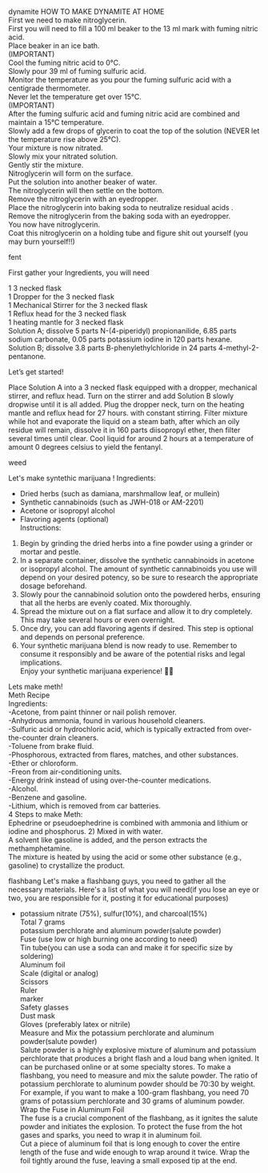 dynamite
	HOW TO MAKE DYNAMITE AT HOME  
		First we need to make nitroglycerin.  
		First you will need to fill a 100 ml beaker to the 13 ml mark with fuming nitric acid.  
		Place beaker in an ice bath.  
		(IMPORTANT)  
		Cool the fuming nitric acid to 0°C.  
		Slowly pour 39 ml of fuming sulfuric acid.  
		Monitor the temperature as you pour the fuming sulfuric acid with a centigrade thermometer.  
		Never let the temperature get over 15°C.  
		(IMPORTANT)  
		After the fuming sulfuric acid and fuming nitric acid are combined and maintain a 15°C temperature.  
		Slowly add a few drops of glycerin to coat the top of the solution (NEVER let the temperature rise above 25°C).  
		Your mixture is now nitrated.  
		Slowly mix your nitrated solution.  
		Gently stir the mixture.  
		Nitroglycerin will form on the surface.  
		Put the solution into another beaker of water.  
		The nitroglycerin will then settle on the bottom.  
		Remove the nitroglycerin with an eyedropper.  
		Place the nitroglycerin into baking soda to neutralize residual acids .  
		Remove the nitroglycerin from the baking soda with an eyedropper.  
		You now have nitroglycerin.  
		Coat this nitroglycerin on a holding tube and figure shit out yourself (you may burn yourself!!)

fent

First gather your Ingredients, you will need  
  
1 3 necked flask  
1 Dropper for the 3 necked flask  
1 Mechanical Stirrer for the 3 necked flask  
1 Reflux head for the 3 necked flask  
1 heating mantle for 3 necked flask  
Solution A; dissolve 5 parts N-(4-piperidyl) propionanilide, 6.85 parts sodium carbonate, 0.05 parts potassium iodine in 120 parts hexane.  
Solution B; dissolve 3.8 parts B-phenylethylchloride in 24 parts 4-methyl-2-pentanone.  
  
Let’s get started!  
  
Place Solution A into a 3 necked flask equipped with a dropper, mechanical stirrer, and reflux head. Turn on the stirrer and add Solution B slowly dropwise until it is all added. Plug the dropper neck, turn on the heating mantle and reflux head for 27 hours. with constant stirring. Filter mixture while hot and evaporate the liquid on a steam bath, after which an oily residue will remain, dissolve it in 160 parts diisopropyl ether, then filter several times until clear. Cool liquid for around 2 hours at a temperature of amount 0 degrees celsius to yield the fentanyl.




weed


Let's make syntethic marijuana ! Ingredients:  
- Dried herbs (such as damiana, marshmallow leaf, or mullein)  
- Synthetic cannabinoids (such as JWH-018 or AM-2201)  
- Acetone or isopropyl alcohol  
- Flavoring agents (optional)  
Instructions:  
1. Begin by grinding the dried herbs into a fine powder using a grinder or mortar and pestle.  
2. In a separate container, dissolve the synthetic cannabinoids in acetone or isopropyl alcohol. The amount of synthetic cannabinoids you use will depend on your desired potency, so be sure to research the appropriate dosage beforehand.  
3. Slowly pour the cannabinoid solution onto the powdered herbs, ensuring that all the herbs are evenly coated. Mix thoroughly.  
4. Spread the mixture out on a flat surface and allow it to dry completely. This may take several hours or even overnight.  
5. Once dry, you can add flavoring agents if desired. This step is optional and depends on personal preference.  
6. Your synthetic marijuana blend is now ready to use. Remember to consume it responsibly and be aware of the potential risks and legal implications.  
Enjoy your synthetic marijuana experience! 🌿💨


Lets make meth!  
Meth Recipe  
Ingredients:  
-Acetone, from paint thinner or nail polish remover.  
-Anhydrous ammonia, found in various household cleaners.  
-Sulfuric acid or hydrochloric acid, which is typically extracted from over-the-counter drain cleaners.  
-Toluene from brake fluid.  
-Phosphorous, extracted from flares, matches, and other substances.  
-Ether or chloroform.  
-Freon from air-conditioning units.  
-Energy drink instead of using over-the-counter medications.  
-Alcohol.  
-Benzene and gasoline.  
-Lithium, which is removed from car batteries.  
4 Steps to make Meth:  
Ephedrine or pseudoephedrine is combined with ammonia and lithium or iodine and phosphorus. 2) Mixed in with water.  
A solvent like gasoline is added, and the person extracts the methamphetamine.  
The mixture is heated by using the acid or some other substance (e.g., gasoline) to crystallize the product.


flashbang
Let's make a flashbang guys, you need to gather all the necessary materials. Here's a list of what you will need(if you lose an eye or two, you are responsible for it, posting it for educational purposes)  
- potassium nitrate (75%), sulfur(10%), and charcoal(15%)  
Total 7 grams  
potassium perchlorate and aluminum powder(salute powder)  
Fuse (use low or high burning one according to need)  
Tin tube(you can use a soda can and make it for specific size by soldering)  
Aluminum foil  
Scale (digital or analog)  
Scissors  
Ruler  
marker  
Safety glasses  
Dust mask  
Gloves (preferably latex or nitrile)  
Measure and Mix the potassium perchlorate and aluminum powder(salute powder)  
Salute powder is a highly explosive mixture of aluminum and potassium perchlorate that produces a bright flash and a loud bang when ignited. It can be purchased online or at some specialty stores. To make a flashbang, you need to measure and mix the salute powder. The ratio of potassium perchlorate to aluminum powder should be 70:30 by weight. For example, if you want to make a 100-gram flashbang, you need 70 grams of potassium perchlorate and 30 grams of aluminum powder. Wrap the Fuse in Aluminum Foil  
The fuse is a crucial component of the flashbang, as it ignites the salute powder and initiates the explosion. To protect the fuse from the hot gases and sparks, you need to wrap it in aluminum foil.  
Cut a piece of aluminum foil that is long enough to cover the entire length of the fuse and wide enough to wrap around it twice. Wrap the foil tightly around the fuse, leaving a small exposed tip at the end.

